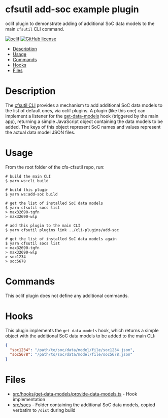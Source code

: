 cfsutil add-soc example plugin 
==============================

oclif plugin to demonstrate adding of additional SoC data models to the main `cfsutil` CLI command.

[![oclif](https://img.shields.io/badge/cli-oclif-brightgreen.svg)](https://oclif.io)
[![GitHub license](https://img.shields.io/github/license/oclif/hello-world)](https://github.com/oclif/hello-world/blob/main/LICENSE)

* [Description](#description)
* [Usage](#usage)
* [Commands](#commands)
* [Hooks](#hooks)
* [Files](#files)

# Description
The [cfsutil CLI](https://github.com/adi-ctx/cfs-cfsutil/tree/main/packages/cli)
provides a mechanism to add additional SoC data models to the list of
default ones, via oclif plugins. A plugin (like this one) can implement a
listener for the [get-data-models](#hooks) hook (triggered by the main app),
returning a simple JavaScript object containing the data models to be added.
The keys of this object represent SoC names and values represent the actual
data model JSON files.

# Usage
From the root folder of the cfs-cfsutil repo, run:
```sh-session
# build the main CLI
$ yarn ws:cli build

# build this plugin
$ yarn ws:add-soc build

# get the list of installed SoC data models
$ yarn cfsutil socs list
> max32690-tqfn
> max32690-wlp

# add this plugin to the main CLI
$ yarn cfsutil plugins link ../cli-plugins/add-soc

# get the list of installed SoC data models again
$ yarn cfsutil socs list
> max32690-tqfn
> max32690-wlp
> soc1234
> soc5678
```
# Commands
This oclif plugin does not define any additional commands.

# Hooks
This plugin implements the `get-data-models` hook, which returns a simple object with the additional SoC data models
to be added to the main CLI:

```json
{
  "soc1234": "/path/to/soc/data/model/file/soc1234.json",
  "soc5678": "/path/to/soc/data/model/file/soc5678.json"
}

```

# Files
- [src/hooks/get-data-models/provide-data-models.ts](src/hooks/get-data-models/provide-data-models.ts) - Hook implementation
- [src/socs](src/socs) - Folder containing the additional SoC data models, copied verbatim to `/dist` during build
